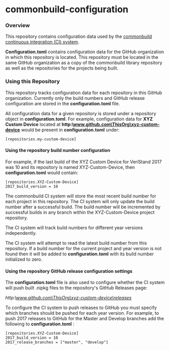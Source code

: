 # commonbuild-configuration
### Overview
This repository contains configuration data used by the [commonbuild continuous integration (CI) system](https://github.com/ni-veristand-cds/commonbuild). 

**Configuration.toml** contains configuration data for the GitHub organization in which this repository is located. This repository must be located in the same GitHub organization as a copy of the commonbuild library repository as well as the repositories for the projects being built. 
### Using this Repository
This repository tracks configuration data for each repository in this GitHub organization. Currently only the build numbers and GitHub release configuration are stored in the **configuration.toml** file.

All configuration data for a given repository is stored under a repository object in **configuration.toml**. 
For example, configuration data for **XYZ Custom Device** located at **http:\\www.github.com\ThisOrg\xyz-custom-device** would be present in **configuration.toml** under:


    [repositories.my-custom-device]


#### Using the repository build number configuration 
For example, if the last build of the XYZ Custom Device for VeriStand 2017 was 10 and its repository is named XYZ-Custom-Device, then **configuration.toml** would contain:

    [repositories.XYZ-Custom-Device]
    2017_build_version = 10


The commonbuild CI system will store the most recent build number for each project in this repository. The CI system will only update the build number after a successful build. The build number will be incremented by successful builds in any branch within the XYZ-Custom-Device project repository.

The CI system will track build numbers for different year versions independently. 

The CI system will attempt to read the latest build number from this repository. If a build number for the current project and year version is not found then it will be added to **configuration.toml** with its build number initialized to zero. 

#### Using the repository GitHub release configuration settings
The **configuration.toml** file is also used to configure whether the CI system will push built .nipkg files to the repository's GitHub Releases page:

*http:\\www.github.com\ThisOrg\xyz-custom-device\releases*  

To configure the CI system to push releases to GitHub you must specify which branches should be pushed for each year version. For example, to push 2017 releases to GitHub for the Master and Develop branches add the following to **configuration.toml** :

    [repositories.XYZ-Custom-Device]
    2017_build_version = 10
    2017_release_branches = ["master", "develop"]